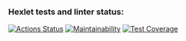 ### Hexlet tests and linter status:
[![Actions Status](https://github.com/LexAeterna731/php-project-57/workflows/hexlet-check/badge.svg)](https://github.com/LexAeterna731/php-project-57/actions)
[![Maintainability](https://api.codeclimate.com/v1/badges/ba7e27a69dba45b86724/maintainability)](https://codeclimate.com/github/LexAeterna731/php-project-57/maintainability)
[![Test Coverage](https://api.codeclimate.com/v1/badges/ba7e27a69dba45b86724/test_coverage)](https://codeclimate.com/github/LexAeterna731/php-project-57/test_coverage)